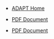 * [ADAPT Home](https://adapt.paris21.org/home/)

* [PDF Document](https://paris21.org/sites/default/files/inline-files/ADAPT_Manual_April%202019_Final_v1.2.pdf)

* [PDF Document](_media/download.html ':include :type=code text')
